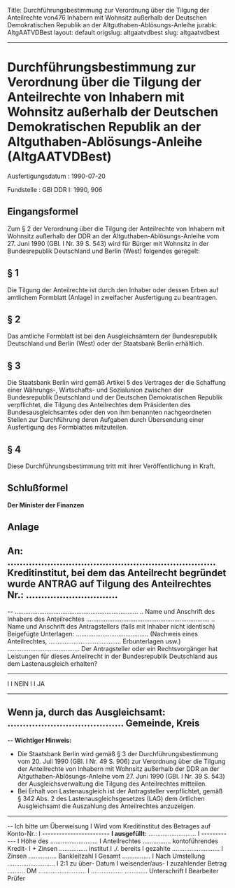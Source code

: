Title: Durchführungsbestimmung zur Verordnung über die Tilgung der Anteilrechte von476
  Inhabern mit Wohnsitz außerhalb der Deutschen Demokratischen Republik an der Altguthaben-Ablösungs-Anleihe
jurabk: AltgAATVDBest
layout: default
origslug: altgaatvdbest
slug: altgaatvdbest

---

# Durchführungsbestimmung zur Verordnung über die Tilgung der Anteilrechte von Inhabern mit Wohnsitz außerhalb der Deutschen Demokratischen Republik an der Altguthaben-Ablösungs-Anleihe (AltgAATVDBest)

Ausfertigungsdatum
:   1990-07-20

Fundstelle
:   GBl DDR I: 1990, 906



## Eingangsformel

Zum § 2 der Verordnung über die Tilgung der Anteilrechte von Inhabern
mit Wohnsitz außerhalb der DDR an der Altguthaben-Ablösungs-Anleihe
vom 27. Juni 1990 (GBl. I Nr. 39 S. 543) wird für Bürger mit Wohnsitz
in der Bundesrepublik Deutschland und Berlin (West) folgendes
geregelt:


## § 1

Die Tilgung der Anteilrechte ist durch den Inhaber oder dessen Erben
auf amtlichem Formblatt (Anlage) in zweifacher Ausfertigung zu
beantragen.


## § 2

Das amtliche Formblatt ist bei den Ausgleichsämtern der Bundesrepublik
Deutschland und Berlin (West) oder der Staatsbank Berlin erhältlich.


## § 3

Die Staatsbank Berlin wird gemäß Artikel 5 des Vertrages der die
Schaffung einer Währungs-, Wirtschafts- und Sozialunion zwischen der
Bundesrepublik Deutschland und der Deutschen Demokratischen Republik
verpflichtet, die Tilgung des Anteilrechtes dem Präsidenten des
Bundesausgleichsamtes oder den von ihm benannten nachgeordneten
Stellen zur Durchführung deren Aufgaben durch Übersendung einer
Ausfertigung des Formblattes mitzuteilen.


## § 4

Diese Durchführungsbestimmung tritt mit ihrer Veröffentlichung in
Kraft.


## Schlußformel

**Der Minister der Finanzen**


## Anlage

An:
....................................................................
Kreditinstitut, bei dem das Anteilrecht begründet wurde
ANTRAG auf Tilgung des Anteilrechtes Nr.:
..............................
----------------------------------------------------------------------
--
......................................................................
..
Name und Anschrift des Inhabers des Anteilrechtes
......................................................................
..
Name und Anschrift des Antragstellers (falls mit Inhaber nicht
identisch)
Beigefügte Unterlagen:
.........................................
(Nachweis eines Anteilrechtes,
.........................................
Erbunterlagen usw.)
.........................................
Der Antragsteller oder ein Rechtsvorgänger hat Leistungen für
dieses Anteilrecht in der Bundesrepublik Deutschland aus dem
Lastenausgleich erhalten?
----                 ----
I  I NEIN            I  I JA
----                 ----
Wenn ja, durch das Ausgleichsamt:
......................................
Gemeinde, Kreis
----------------------------------------------------------------------
--
**Wichtiger Hinweis:**
- Die Staatsbank Berlin wird gemäß § 3 der Durchführungsbestimmung
vom 20. Juli 1990 (GBl. I Nr. 49 S. 906) zur Verordnung über
die Tilgung der Anteilrechte von Inhabern mit Wohnsitz
außerhalb der DDR an der Altguthaben-Ablösungs-Anleihe vom
27\. Juni 1990 (GBl. I Nr. 39 S. 543) der Ausgleichsverwaltung
die Tilgung des Anteilrechtes mitteilen.
- Bei Erhalt von Lastenausgleich ist der Antragsteller verpflichtet,
gemäß § 342 Abs. 2 des Lastenausgleichsgesetzes (LAG) dem
örtlichen Ausgleichsamt die Auszahlung des Anteilrechtes
anzuzeigen.
----------------------------------------------------------------------
--
Ich bitte um Überweisung         I                 Wird vom
Kreditinstitut
des Betrages auf Konto-Nr.:      I   ------------------------
**I   ausgefüllt:**
...........................      I   ------------
I   Höhe des
...........................      I   Anteilrechtes    ................
kontoführendes Kredit-           I   + Zinsen         ................
institut                         I   ./. bereits
I     gezahlte
...........................      I     Zinsen         ................
Bankleitzahl                     I
Gesamt                          ................
I   Nach Umstellung
...........................      I   2:1 zu über-
Datum                            I   weisender/aus-
I   zuzahlender Betrag .......... DM
...........................      I   .................. .............
Unterschrift                     I      Bearbeiter         Prüfer

